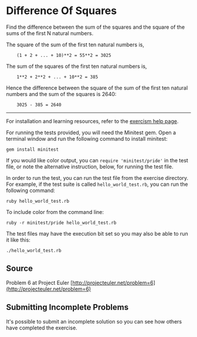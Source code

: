 # Difference Of Squares

Find the difference between the sum of the squares and the square of the sums of the first N natural numbers.

The square of the sum of the first ten natural numbers is,
```
    (1 + 2 + ... + 10)**2 = 55**2 = 3025
```
The sum of the squares of the first ten natural numbers is,
```
    1**2 + 2**2 + ... + 10**2 = 385
```
Hence the difference between the square of the sum of the first
ten natural numbers and the sum of the squares is 2640:
```
    3025 - 385 = 2640
```
* * * *

For installation and learning resources, refer to the
[exercism help page](http://exercism.io/languages/ruby).

For running the tests provided, you will need the Minitest gem. Open a
terminal window and run the following command to install minitest:

    gem install minitest

If you would like color output, you can `require 'minitest/pride'` in
the test file, or note the alternative instruction, below, for running
the test file.

In order to run the test, you can run the test file from the exercise
directory. For example, if the test suite is called
`hello_world_test.rb`, you can run the following command:

    ruby hello_world_test.rb

To include color from the command line:

    ruby -r minitest/pride hello_world_test.rb

The test files may have the execution bit set so you may also be able to
run it like this:

    ./hello_world_test.rb

## Source

Problem 6 at Project Euler [http://projecteuler.net/problem=6](http://projecteuler.net/problem=6)

## Submitting Incomplete Problems
It's possible to submit an incomplete solution so you can see how others have completed the exercise.
